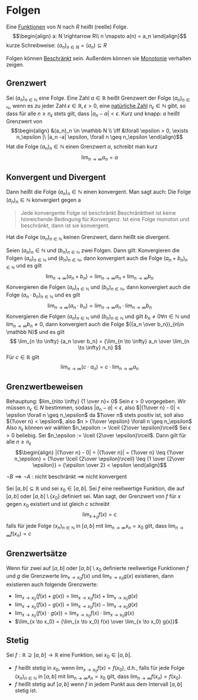 # Folgen
Eine [Funktionen](Funktionen.md) von $N$ nach $R$ heißt (reelle) Folge.
$$\begin{align}
a: N \rightarrow R\\
n \mapsto a(n) = a_n
\end{align}$$kurze Schreibweise: $(a_n)_{n \in N} = (a_n) \subseteq R$

Folgen können [Beschränkt](Schranken.md) sein.
Außerdem können sie [Monotonie](Funktionen.md#Monotonie) verhalten zeigen.

## Grenzwert
Sei $(a_n)_{n\in \mathbb{N}}$ eine Folge.
Eine Zahl $a \in \mathbb{R}$ heißt Grenzwert der Folge $(a_n)_{n \in \mathbb N}$, wenn es zu jeder Zahl $\epsilon \in \mathbb R, \epsilon > 0$, eine [natürliche Zahl](Natürliche%20Zahlen.md) $n_\epsilon \in \mathbb N$ gibt, so dass für alle $n \geq n_\epsilon$ stets gilt, dass $|a_n - a| < \epsilon$. Kurz und knapp:
$a$ heißt Grenzwert von $$\begin{align}
&(a_n)_n \in \mathbb N \\
\iff &\forall \epsilon > 0, \exists n_\epsilon |\ |a_n -a| \epsilon, \forall n \geq n_\epsilon
\end{align}$$
Hat die Folge $(a_n)_n \in \mathbb N$ einen Grenzwert $a$, schreibt man kurz 
$$\lim_{ n \to \infty } a_n = a$$

## Konvergent und Divergent
Dann heißt die Folge $(a_n)_n\in \mathbb N$ einen konvergent.
Man sagt auch: Die Folge $(a_n)_n\in \mathbb N$ konvergiert gegen a
> Jede konvergente Folge ist beschränkt
> Beschränktheit ist keine hinreichende Bedingung für Konvergenz.
> Ist eine Folge monoton und beschränkt, dann ist sie konvergent.

Hat die Folge $(a_n)_{n\in \mathbb N}$ keinen Grenzwert, dann heißt sie divergent.

Seien $(a_n)_n{\in \mathbb N}$ und $(b_n)_{n\in\mathbb N}$ zwei Folgen. Dann gilt:
Konvergieren die Folgen $(a_n)_{n \in \mathbb N}$ und $(b_n)_{n \in \mathbb N}$, dann konvergiert auch die Folge $(a_n + b_n)_{n \in \mathbb N}$ und es gilt
$$\lim_{n \to \infty}(a_n + b_n) = \lim_{n \to \infty} a_n + \lim_{n \to \infty} b_n$$
Konvergieren die Folgen $(a_n)_{n \in \mathbb N}$ und $(b_n)_{n \in \mathbb N}$, dann konvergiert auch die Folge $(a_n \cdot b_n)_{n \in \mathbb N}$ und es gilt
$$\lim_{n \to \infty}(a_n \cdot b_n) = \lim_{n \to \infty} a_n \cdot \lim_{n \to \infty} b_n$$
Konvergieren die Folgen $(a_n)_{n \in \mathbb N}$ und $(b_n)_{n \in \mathbb N}$ und gilt $b_n \not = 0 \forall n \in \mathbb N$ und $\lim_{n \to \infty} b_n \not = 0$, dann konvergiert auch die Folge $({a_n \over b_n})_{n\in \mathbb N}$ und es gilt
$$
\lim_{n \to \infty} {a_n \over b_n} = {\lim_{n \to \infty} a_n \over \lim_{n \to \infty} n_n}
$$
Für $c \in \mathbb R$ gilt
$$\lim_{n\to\infty}(c\cdot a_n) = c \cdot \lim_{n\to\infty} a_n$$
## Grenzwertbeweisen
Behauptung: $lim_{n\to \infty} {1 \over n}= 0$
Sein $\epsilon > 0$ vorgegeben. Wir müssen $n_\epsilon \in N$ bestimmen, sodass $|a_n -a| < \epsilon$, also $|{1\over n} - 0| < \epsilon \forall n \geq n_\epsilon$
da $1\over n$ stets positiv ist, soll also ${1\over n} < \epsilon$, also $n > {1\over \epsilon} \forall n \geq n_\epsilon$
Also $n_\epsilon$ können wir wählen $n_\epsilon := \lceil {2\over \epsilon}\rceil$
Sei $\epsilon > 0$ beliebig. Sei $n_\epsilon := \lceil {2\over \epsilon}\rceil$. Dann gilt
für alle $n \geq n_\epsilon$
$$\begin{align}
|{1\over n} - 0| = |{1\over n}| = {1\over n} \leq {1\over n_\epsilon} = {1\over \lceil {2\over \epsilon}\rceil} \leq {1 \over {2\over \epsilon}} = {\epsilon \over 2} < \epsilon
\end{align}$$

$\neg B \implies \neg A$ : nicht beschränkt $\implies$ nicht konvergent

Sei $[a,b] \subseteq \mathbb R$ und sei $x_0 \in [a,b]$.
Sei $f$ eine reellwertige Funktion, die auf $[a, b]$ oder $[a,b] \setminus \{x_0\}$ definiert sei.
Man sagt, der Grenzwert von $f$ für $x$ gegen $x_0$ existiert und ist gleich $c$ schreibt $$\lim_{x \to_0} f(x) = c$$
falls für jede Folge $(x_n)_{n \in \mathbb N}$ in $[a, b]$ mit $\lim_{n \to \infty}x_n = x_0$ gilt, dass $\lim_{n\to \infty}f(x_n) = c$

## Grenzwertsätze
Wenn für zwei auf $[a, b]$ oder $[a, b] \setminus {x_0}$ definierte reellwertige Funktionen $f$ und $g$ die Grenzwerte $\lim_{x\to x_0} f(x)$ und  $\lim_{x\to x_0} g(x)$ existieren, dann existieren auch folgende Grenzwerte:
- $\lim_{x\to x_0}(f(x) + g(x)) = \lim_{x\to x_0} f(x) +\lim_{x\to x_0} g(x)$ 
- $\lim_{x\to x_0}(f(x) - g(x)) = \lim_{x\to x_0} f(x) -\lim_{x\to x_0} g(x)$ 
- $\lim_{x\to x_0}(f(x) \cdot g(x)) = \lim_{x\to x_0} f(x) \cdot\lim_{x\to x_0} g(x)$ 
- $\lim_{x \to x_0} = {\lim_{x \to x_0} f(x) \over \lim_{x \to x_0} g(x)}$

## Stetig
Sei $f: \mathbb R \supseteq [a, b] \to \mathbb R$ eine Funktion, sei $x_0 \in [a, b]$.
- $f$ heißt stetig in $x_0$, wenn $\lim_{x \to x_0}f(x) = f(x_0)$, d.h., falls für jede Folge $(x_n)_{n \in \mathbb N}$ in $[a, b]$ mit $\lim_{n \to \infty} x_n = x_0$ gilt, dass $\lim_{n \to \infty} f(x_n) = f(x_0)$.
- $f$ heißt stetig auf $[a, b]$ wenn $f$ in jedem Punkt aus dem Intervall $[a, b]$ stetig ist.